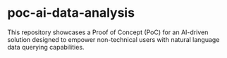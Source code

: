 # poc-ai-data-analysis
This repository showcases a Proof of Concept (PoC) for an AI-driven solution designed to empower non-technical users with natural language data querying capabilities.
